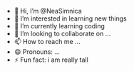 - 👋 Hi, I’m @NeaSimnica
- 👀 I’m interested in learning new things
- 🌱 I’m currently learning coding
- 💞️ I’m looking to collaborate on ...
- 📫 How to reach me ...
- 😄 Pronouns: ...
- ⚡ Fun fact: i am really tall

<!---
NeaSimnica/NeaSimnica is a ✨ special ✨ repository because its `README.md` (this file) appears on your GitHub profile.
You can click the Preview link to take a look at your changes.
--->
